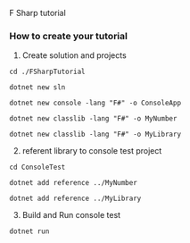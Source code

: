 F Sharp tutorial

### How to create your tutorial

1. Create solution and projects
```shell
cd ./FSharpTutorial
```

```shell
dotnet new sln
```

```shell
dotnet new console -lang "F#" -o ConsoleApp
```

```shell
dotnet new classlib -lang "F#" -o MyNumber
```

```shell
dotnet new classlib -lang "F#" -o MyLibrary
```

2. referent library to console test project
```shell
cd ConsoleTest
```

```shell
dotnet add reference ../MyNumber
```

```shell
dotnet add reference ../MyLibrary
```

3. Build and Run console test
```shell
dotnet run
```
